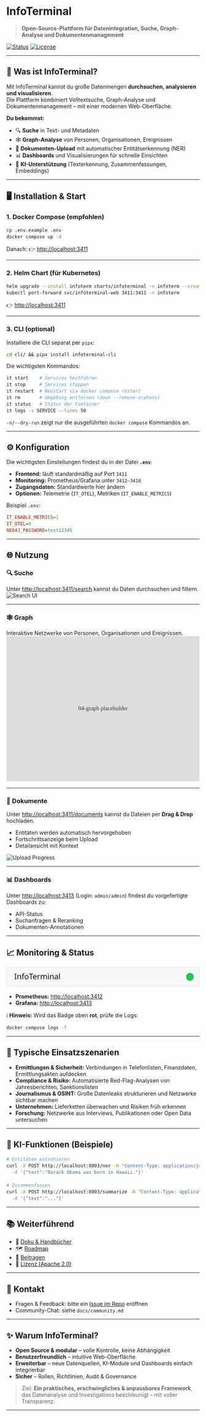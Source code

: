 # InfoTerminal

> **Open-Source-Plattform für Datenintegration, Suche, Graph-Analyse und Dokumentenmanagement**

[![Status](https://img.shields.io/badge/status-v0.1.0--pre-blue)](#) [![License](https://img.shields.io/badge/license-Apache--2.0-green)](#)

---

## 🚀 Was ist InfoTerminal?

Mit InfoTerminal kannst du große Datenmengen **durchsuchen, analysieren und visualisieren**.  
Die Plattform kombiniert Volltextsuche, Graph-Analyse und Dokumentenmanagement – mit einer modernen Web-Oberfläche.

**Du bekommst:**
- 🔍 **Suche** in Text- und Metadaten  
- 🕸️ **Graph-Analyse** von Personen, Organisationen, Ereignissen  
- 📄 **Dokumenten-Upload** mit automatischer Entitätserkennung (NER)  
- 📊 **Dashboards** und Visualisierungen für schnelle Einsichten  
- 🤖 **KI-Unterstützung** (Texterkennung, Zusammenfassungen, Embeddings)

---

## 🖥️ Installation & Start

### 1. Docker Compose (empfohlen)

```bash
cp .env.example .env
docker compose up -d
````

Danach:
👉 [http://localhost:3411](http://localhost:3411)

---

### 2. Helm Chart (für Kubernetes)

```bash
helm upgrade --install infoterm charts/infoterminal -n infoterm --create-namespace
kubectl port-forward svc/infoterminal-web 3411:3411 -n infoterm
```

👉 [http://localhost:3411](http://localhost:3411)

---

### 3. CLI (optional)

Installiere die CLI separat per `pipx`:

```bash
cd cli/ && pipx install infoterminal-cli
```

Die wichtigsten Kommandos:

```bash
it start    # Services hochfahren
it stop     # Services stoppen
it restart  # Neustart via docker compose restart
it rm       # Umgebung entfernen (down --remove-orphans)
it status   # Status der Container
it logs -s SERVICE --lines 50
```

`-n/--dry-run` zeigt nur die ausgeführten `docker compose` Kommandos an.

---

## ⚙️ Konfiguration

Die wichtigsten Einstellungen findest du in der Datei **`.env`**:

* **Frontend:** läuft standardmäßig auf Port `3411`
* **Monitoring:** Prometheus/Grafana unter `3412–3416`
* **Zugangsdaten:** Standardwerte hier ändern
* **Optionen:** Telemetrie (`IT_OTEL`), Metriken (`IT_ENABLE_METRICS`)

Beispiel `.env`:

```ini
IT_ENABLE_METRICS=1
IT_OTEL=0
NEO4J_PASSWORD=test12345
```

---

## 🌐 Nutzung

### 🔍 Suche

Unter [http://localhost:3411/search](http://localhost:3411/search) kannst du Daten durchsuchen und filtern.
![Search UI](docs/dev/img/search-ui.png)

---

### 🕸️ Graph

Interaktive Netzwerke von Personen, Organisationen und Ereignissen.
![Graph UI](docs/screenshots/04-graph.svg)

---

### 📄 Dokumente

Unter [http://localhost:3411/documents](http://localhost:3411/documents) kannst du Dateien per **Drag & Drop** hochladen.

* Entitäten werden automatisch hervorgehoben
* Fortschrittsanzeige beim Upload
* Detailansicht mit Kontext

![Upload Progress](docs/dev/img/upload-progress.png)

---

### 📊 Dashboards

Unter [http://localhost:3413](http://localhost:3413) (Login: `admin/admin`) findest du vorgefertigte Dashboards zu:

* API-Status
* Suchanfragen & Reranking
* Dokumenten-Annotationen

---

## 📈 Monitoring & Status

![Health Badge](docs/img/health-badge.svg)

* **Prometheus:** [http://localhost:3412](http://localhost:3412)
* **Grafana:** [http://localhost:3413](http://localhost:3413)

ℹ️ **Hinweis:** Wird das Badge oben **rot**, prüfe die Logs:

```bash
docker compose logs -f
```

---

## 🎯 Typische Einsatzszenarien

* **Ermittlungen & Sicherheit:** Verbindungen in Telefonlisten, Finanzdaten, Ermittlungsakten aufdecken
* **Compliance & Risiko:** Automatisierte Red-Flag-Analysen von Jahresberichten, Sanktionslisten
* **Journalismus & OSINT:** Große Datenleaks strukturieren und Netzwerke sichtbar machen
* **Unternehmen:** Lieferketten überwachen und Risiken früh erkennen
* **Forschung:** Netzwerke aus Interviews, Publikationen oder Open Data untersuchen

---

## 🧠 KI-Funktionen (Beispiele)

```bash
# Entitäten extrahieren
curl -X POST http://localhost:8003/ner -H "Content-Type: application/json" \
  -d '{"text":"Barack Obama was born in Hawaii."}'

# Zusammenfassen
curl -X POST http://localhost:8003/summarize -H "Content-Type: application/json" \
  -d '{"text":"..."}'
```

---

## 📚 Weiterführend

* 📄 [Doku & Handbücher](docs/)
* 🗺️ [Roadmap](#-roadmap)
* 🤝 [Beitragen](CONTRIBUTING.md)
* 📄 [Lizenz (Apache 2.0)](LICENSE)

---

## 💬 Kontakt

* Fragen & Feedback: bitte ein [Issue im Repo](../../issues) eröffnen
* Community-Chat: siehe `docs/community.md`

---

## ✨ Warum InfoTerminal?

* **Open Source & modular** – volle Kontrolle, keine Abhängigkeit
* **Benutzerfreundlich** – intuitive Web-Oberfläche
* **Erweiterbar** – neue Datenquellen, KI-Module und Dashboards einfach integrierbar
* **Sicher** – Rollen, Richtlinien, Audit & Governance

> Ziel: **Ein praktisches, erschwingliches & anpassbares Framework**, das Datenanalyse und Investigations beschleunigt – mit voller Transparenz.

---
